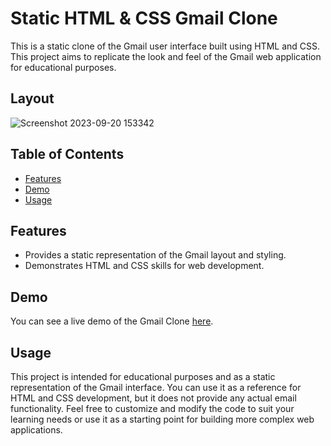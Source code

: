 # Static HTML & CSS Gmail Clone

This is a static clone of the Gmail user interface built using HTML and CSS. This project aims to replicate the look and feel of the Gmail web application for educational purposes.

## Layout
![Screenshot 2023-09-20 153342](https://github.com/dwtoledo/gmail-html-css-clone/assets/11148858/af2fef59-0c53-46d5-8a61-8f332f5f8eee)

## Table of Contents
- [Features](#features)
- [Demo](#demo)
- [Usage](#usage)

## Features
- Provides a static representation of the Gmail layout and styling.
- Demonstrates HTML and CSS skills for web development.

## Demo
You can see a live demo of the Gmail Clone [here](https://dwtoledo.github.io/gmail-html-css-clone/).

## Usage
This project is intended for educational purposes and as a static representation of the Gmail interface.
You can use it as a reference for HTML and CSS development, but it does not provide any actual email functionality.
Feel free to customize and modify the code to suit your learning needs or use it as a starting point for building more complex web applications.
